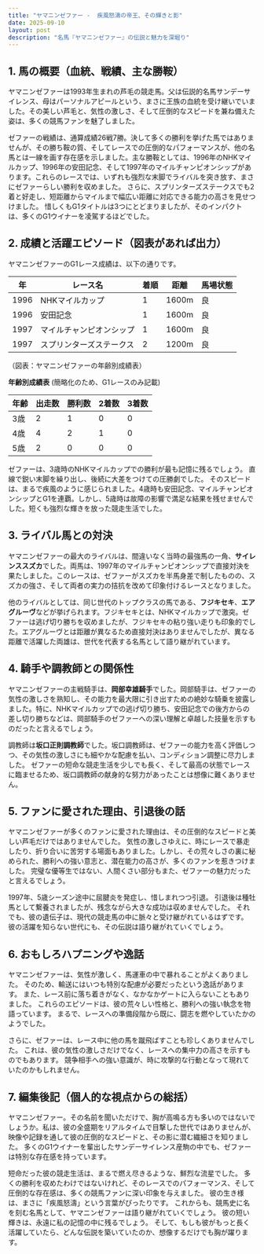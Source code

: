 ```yaml
---
title: "ヤマニンゼファー -  疾風怒濤の帝王、その輝きと影"
date: 2025-09-10
layout: post
description: "名馬『ヤマニンゼファー』の伝説と魅力を深堀り"
---
```


## 1. 馬の概要（血統、戦績、主な勝鞍）

ヤマニンゼファーは1993年生まれの芦毛の競走馬。父は伝説的名馬サンデーサイレンス、母はパーソナルアピールという、まさに王族の血統を受け継いでいました。その美しい芦毛と、気性の激しさ、そして圧倒的なスピードを兼ね備えた姿は、多くの競馬ファンを魅了しました。

ゼファーの戦績は、通算成績26戦7勝。決して多くの勝利を挙げた馬ではありませんが、その勝ち鞍の質、そしてレースでの圧倒的なパフォーマンスが、他の名馬とは一線を画す存在感を示しました。主な勝鞍としては、1996年のNHKマイルカップ、1996年の安田記念、そして1997年のマイルチャンピオンシップがあります。これらのレースでは、いずれも強烈な末脚でライバルを突き放す、まさにゼファーらしい勝利を収めました。  さらに、スプリンターズステークスでも2着と好走し、短距離からマイルまで幅広い距離に対応できる能力の高さを見せつけました。  惜しくもG1タイトルは3つにとどまりましたが、そのインパクトは、多くのG1ウイナーを凌駕するほどでした。


## 2. 成績と活躍エピソード（図表があれば出力）


ヤマニンゼファーのG1レース成績は、以下の通りです。


| 年 | レース名           | 着順 | 距離 | 馬場状態 |
|---|--------------------|-----|-----|---------|
| 1996 | NHKマイルカップ     | 1   | 1600m| 良      |
| 1996 | 安田記念           | 1   | 1600m| 良      |
| 1997 | マイルチャンピオンシップ | 1   | 1600m| 良      |
| 1997 | スプリンターズステークス | 2   | 1200m| 良      |


（図表：ヤマニンゼファーの年齢別成績表）

**年齢別成績表** (簡略化のため、G1レースのみ記載)

| 年齢 | 出走数 | 勝利数 | 2着数 | 3着数 |
|---|---|---|---|---|
| 3歳 | 2 | 1 | 0 | 0 |
| 4歳 | 4 | 2 | 1 | 0 |
| 5歳 | 2 | 0 | 0 | 0 |


ゼファーは、3歳時のNHKマイルカップでの勝利が最も記憶に残るでしょう。  直線で鋭い末脚を繰り出し、後続に大差をつけての圧勝劇でした。  そのスピードは、まるで疾風のように感じられました。4歳時も安田記念、マイルチャンピオンシップとG1を連覇。しかし、5歳時は故障の影響で満足な結果を残せませんでした。短くも強烈な輝きを放った競走生活でした。


## 3. ライバル馬との対決

ヤマニンゼファーの最大のライバルは、間違いなく当時の最強馬の一角、**サイレンススズカ**でした。両馬は、1997年のマイルチャンピオンシップで直接対決を果たしました。このレースは、ゼファーがスズカを半馬身差で制したものの、スズカの強さ、そして両者の実力の拮抗を改めて印象付けるレースとなりました。

他のライバルとしては、同じ世代のトップクラスの馬である、**フジキセキ**、**エアグルーヴ**などが挙げられます。フジキセキとは、NHKマイルカップで激突。ゼファーは逃げ切り勝ちを収めましたが、フジキセキの粘り強い走りも印象的でした。エアグルーヴとは距離が異なるため直接対決はありませんでしたが、異なる距離で活躍した両雄は、世代を代表する名馬として語り継がれています。


## 4. 騎手や調教師との関係性

ヤマニンゼファーの主戦騎手は、**岡部幸雄騎手**でした。岡部騎手は、ゼファーの気性の激しさを熟知し、その能力を最大限に引き出すための絶妙な騎乗を披露しました。特に、NHKマイルカップでの逃げ切り勝ち、安田記念での後方からの差し切り勝ちなどは、岡部騎手のゼファーへの深い理解と卓越した技量を示すものだったと言えるでしょう。

調教師は**坂口正則調教師**でした。坂口調教師は、ゼファーの能力を高く評価しつつ、その気性の激しさにも細やかな配慮を払い、コンディション調整に尽力しました。  ゼファーの短命な競走生活を少しでも長く、そして最高の状態でレースに臨ませるため、坂口調教師の献身的な努力があったことは想像に難くありません。


## 5. ファンに愛された理由、引退後の話

ヤマニンゼファーが多くのファンに愛された理由は、その圧倒的なスピードと美しい芦毛だけではありませんでした。  気性の激しさゆえに、時にレースで暴走したり、折り合いに苦労する場面もありました。しかし、その荒々しさの裏に秘められた、勝利への強い意志と、潜在能力の高さが、多くのファンを惹きつけました。  完璧な優等生ではない、人間くさい部分もまた、ゼファーの魅力だったと言えるでしょう。

1997年、5歳シーズン途中に屈腱炎を発症し、惜しまれつつ引退。  引退後は種牡馬として繋養されましたが、残念ながら大きな成功は収めませんでした。  それでも、彼の遺伝子は、現代の競走馬の中に脈々と受け継がれているはずです。  彼の活躍を知らない世代にも、その伝説は語り継がれていくでしょう。


## 6. おもしろハプニングや逸話

ヤマニンゼファーは、気性が激しく、馬運車の中で暴れることがよくありました。  そのため、輸送にはいつも特別な配慮が必要だったという逸話があります。  また、レース前に落ち着きがなく、なかなかゲートに入らないこともありました。  これらのエピソードは、彼の荒々しい性格と、勝利への強い執念を物語っています。  まるで、レースへの準備段階から既に、闘志を燃やしていたかのようでした。

さらに、ゼファーは、レース中に他の馬を蹴飛ばすことも珍しくありませんでした。  これは、彼の気性の激しさだけでなく、レースへの集中力の高さを示すものでもあります。  競争相手への強い意識が、時に攻撃的な行動となって現れていたのかもしれません。


## 7. 編集後記（個人的な視点からの総括）

ヤマニンゼファー。その名前を聞いただけで、胸が高鳴る方も多いのではないでしょうか。私は、彼の全盛期をリアルタイムで目撃した世代ではありませんが、映像や記録を通して彼の圧倒的なスピードと、その影に潜む繊細さを知りました。  多くのG1ウイナーを輩出したサンデーサイレンス産駒の中でも、ゼファーは特別な存在感を持っています。

短命だった彼の競走生活は、まるで燃え尽きるような、鮮烈な流星でした。  多くの勝利を収めたわけではないけれど、そのレースでのパフォーマンス、そして圧倒的な存在感は、多くの競馬ファンに深い印象を与えました。  彼の生き様は、まさに「疾風怒濤」という言葉がぴったりです。  これからも、競馬史に名を刻む名馬として、ヤマニンゼファーは語り継がれていくでしょう。  彼の短い輝きは、永遠に私の記憶の中に残るでしょう。  そして、もしも彼がもっと長く活躍していたら、どんな伝説を築いていたのか、想像するだけでも胸が躍ります。
